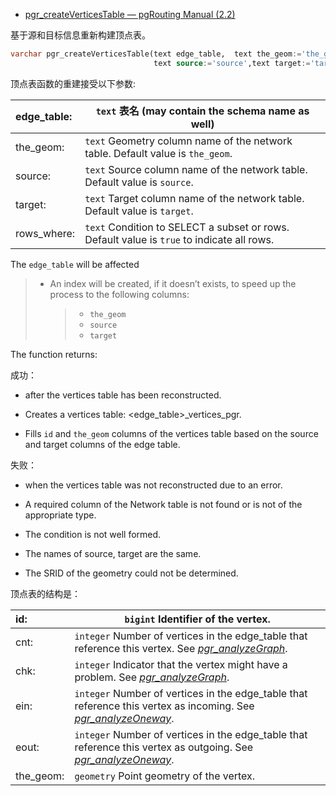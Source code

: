 - [pgr_createVerticesTable — pgRouting Manual (2.2)](https://docs.pgrouting.org/2.2/en/src/topology/doc/pgr_createVerticesTable.html)

基于源和目标信息重新构建顶点表。

```sql
varchar pgr_createVerticesTable(text edge_table,  text the_geom:='the_geom'
                                text source:='source',text target:='target',text rows_where:='true')
```

顶点表函数的重建接受以下参数:

| edge_table: | `text` 表名 (may contain the schema name as well)            |
| :---------- | ------------------------------------------------------------ |
| the_geom:   | `text` Geometry column name of the network table. Default value is `the_geom`. |
| source:     | `text` Source column name of the network table. Default value is `source`. |
| target:     | `text` Target column name of the network table. Default value is `target`. |
| rows_where: | `text` Condition to SELECT a subset or rows. Default value is `true` to indicate all rows. |

The `edge_table` will be affected

> - An index will be created, if it doesn’t exists, to speed up the process to the following columns:
>
>   > - `the_geom`
>   > - `source`
>   > - `target`

The function returns:

成功：

- after the vertices table has been reconstructed.

- Creates a vertices table: <edge_table>_vertices_pgr.

- Fills `id` and `the_geom` columns of the vertices table based on the source and target columns of the edge table.

失败：

- when the vertices table was not reconstructed due to an error.

- A required column of the Network table is not found or is not of the appropriate type.

- The condition is not well formed.

- The names of source, target are the same.

- The SRID of the geometry could not be determined.

顶点表的结构是：

| id:       | `bigint` Identifier of the vertex.                           |
| :-------- | ------------------------------------------------------------ |
| cnt:      | `integer` Number of vertices in the edge_table that reference this vertex. See [*pgr_analyzeGraph*](https://docs.pgrouting.org/2.2/en/src/topology/doc/pgr_analyzeGraph.html#pgr-analyze-graph). |
| chk:      | `integer` Indicator that the vertex might have a problem. See [*pgr_analyzeGraph*](https://docs.pgrouting.org/2.2/en/src/topology/doc/pgr_analyzeGraph.html#pgr-analyze-graph). |
| ein:      | `integer` Number of vertices in the edge_table that reference this vertex as incoming. See [*pgr_analyzeOneway*](https://docs.pgrouting.org/2.2/en/src/topology/doc/pgr_analyzeOneWay.html#pgr-analyze-oneway). |
| eout:     | `integer` Number of vertices in the edge_table that reference this vertex as outgoing. See [*pgr_analyzeOneway*](https://docs.pgrouting.org/2.2/en/src/topology/doc/pgr_analyzeOneWay.html#pgr-analyze-oneway). |
| the_geom: | `geometry` Point geometry of the vertex.                     |